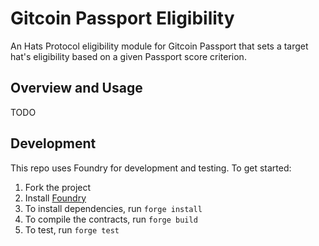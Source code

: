 # Gitcoin Passport Eligibility

An Hats Protocol eligibility module for Gitcoin Passport that sets a target hat's eligibility based on a given Passport score criterion.

## Overview and Usage

TODO

## Development

This repo uses Foundry for development and testing. To get started:

1. Fork the project
2. Install [Foundry](https://book.getfoundry.sh/getting-started/installation)
3. To install dependencies, run `forge install`
4. To compile the contracts, run `forge build`
5. To test, run `forge test`
